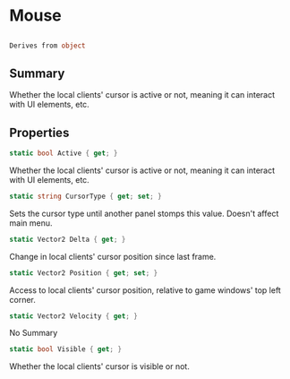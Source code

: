 # Mouse

## 
```c#
Derives from object
```

## Summary

Whether the local clients' cursor is active or not, meaning it can interact with UI elements, etc.
## Properties

```c#
static bool Active { get; } 
```
Whether the local clients' cursor is active or not, meaning it can interact with UI elements, etc.
```c#
static string CursorType { get; set; } 
```
Sets the cursor type until another panel stomps this value.
Doesn't affect main menu.
```c#
static Vector2 Delta { get; } 
```
Change in local clients' cursor position since last frame.
```c#
static Vector2 Position { get; set; } 
```
Access to local clients' cursor position, relative to game windows' top left corner.
```c#
static Vector2 Velocity { get; } 
```
No Summary
```c#
static bool Visible { get; } 
```
Whether the local clients' cursor is visible or not.
